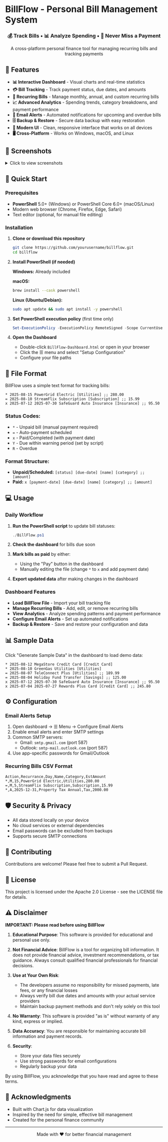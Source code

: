 # BillFlow - Personal Bill Management System

<div align="center">
  <h3>💰 Track Bills • 📊 Analyze Spending • 🔔 Never Miss a Payment</h3>
  <p>A cross-platform personal finance tool for managing recurring bills and tracking payments</p>
</div>

## 🌟 Features

- **📊 Interactive Dashboard** - Visual charts and real-time statistics
- **💳 Bill Tracking** - Track payment status, due dates, and amounts
- **🔄 Recurring Bills** - Manage monthly, annual, and custom recurring bills
- **📈 Advanced Analytics** - Spending trends, category breakdowns, and payment performance
- **📧 Email Alerts** - Automated notifications for upcoming and overdue bills
- **🗄️ Backup & Restore** - Secure data backup with easy restoration
- **🎨 Modern UI** - Clean, responsive interface that works on all devices
- **🖥️ Cross-Platform** - Works on Windows, macOS, and Linux

## 📸 Screenshots

<details>
<summary>Click to view screenshots</summary>

- Dashboard Overview
- Analytics View
- Bill Management
- Email Configuration
- Backup System

</details>

## 🚀 Quick Start

### Prerequisites

- **PowerShell** 5.0+ (Windows) or PowerShell Core 6.0+ (macOS/Linux)
- Modern web browser (Chrome, Firefox, Edge, Safari)
- Text editor (optional, for manual file editing)

### Installation

1. **Clone or download this repository**
   ```bash
   git clone https://github.com/yourusername/billflow.git
   cd billflow
   ```

2. **Install PowerShell (if needed)**
   
   **Windows:** Already included
   
   **macOS:**
   ```bash
   brew install --cask powershell
   ```
   
   **Linux (Ubuntu/Debian):**
   ```bash
   sudo apt update && sudo apt install -y powershell
   ```

3. **Set PowerShell execution policy** (first time only)
   ```powershell
   Set-ExecutionPolicy -ExecutionPolicy RemoteSigned -Scope CurrentUser
   ```

4. **Open the Dashboard**
   - Double-click `BillFlow-Dashboard.html` or open in your browser
   - Click the ☰ menu and select "Setup Configuration"
   - Configure your file paths

## 📝 File Format

BillFlow uses a simple text format for tracking bills:

```
* 2025-08-15 PowerGrid Electric [Utilities] ;; 280.00
= 2025-08-10 StreamFlix Subscription [Subscription] ;; 15.99
x 2025-07-12 2025-07-30 SafeGuard Auto Insurance [Insurance] ;; 95.50
```

### Status Codes:
- `*` - Unpaid bill (manual payment required)
- `=` - Auto-payment scheduled
- `x` - Paid/Completed (with payment date)
- `Y` - Due within warning period (set by script)
- `R` - Overdue

### Format Structure:
- **Unpaid/Scheduled:** `[status] [due-date] [name] [category] ;; [amount]`
- **Paid:** `x [payment-date] [due-date] [name] [category] ;; [amount]`

## 💻 Usage

### Daily Workflow

1. **Run the PowerShell script** to update bill statuses:
   ```powershell
   ./BillFlow.ps1
   ```

2. **Check the dashboard** for bills due soon

3. **Mark bills as paid** by either:
   - Using the "Pay" button in the dashboard
   - Manually editing the file (change `*` to `x` and add payment date)

4. **Export updated data** after making changes in the dashboard

### Dashboard Features

- **Load BillFlow File** - Import your bill tracking file
- **Manage Recurring Bills** - Add, edit, or remove recurring bills
- **View Analytics** - Analyze spending patterns and payment performance
- **Configure Email Alerts** - Set up automated notifications
- **Backup & Restore** - Save and restore your configuration and data

## 📊 Sample Data

Click "Generate Sample Data" in the dashboard to load demo data:

```
* 2025-08-12 MegaStore Credit Card [Credit Card]
* 2025-08-10 GreenGas Utilities [Utilities]
= 2025-08-07 TeleConnect Plus [Utilities] ;; 189.99
= 2025-08-04 Holiday Fund Transfer [Savings] ;; 125.00
x 2025-07-12 2025-07-30 SafeGuard Auto Insurance [Insurance] ;; 95.50
x 2025-07-04 2025-07-27 Rewards Plus Card [Credit Card] ;; 245.80
```

## ⚙️ Configuration

### Email Alerts Setup

1. Open dashboard → ☰ Menu → Configure Email Alerts
2. Enable email alerts and enter SMTP settings
3. Common SMTP servers:
   - Gmail: `smtp.gmail.com` (port 587)
   - Outlook: `smtp-mail.outlook.com` (port 587)
4. Use app-specific passwords for Gmail/Outlook

### Recurring Bills CSV Format

```csv
Action,Recurrance,Day,Name,Category,EstAmount
*,M,15,PowerGrid Electric,Utilities,280.00
=,M,5,StreamFlix Subscription,Subscription,15.99
*,A,2025-12-31,Property Tax Annual,Tax,2000.00
```

## 🛡️ Security & Privacy

- All data stored locally on your device
- No cloud services or external dependencies
- Email passwords can be excluded from backups
- Supports secure SMTP connections

## 🤝 Contributing

Contributions are welcome! Please feel free to submit a Pull Request.

## 📄 License

This project is licensed under the Apache 2.0 License - see the LICENSE file for details.

## ⚠️ Disclaimer

**IMPORTANT: Please read before using BillFlow**

1. **Educational Purpose**: This software is provided for educational and personal use only.

2. **Not Financial Advice**: BillFlow is a tool for organizing bill information. It does not provide financial advice, investment recommendations, or tax guidance. Always consult qualified financial professionals for financial decisions.

3. **Use at Your Own Risk**: 
   - The developers assume no responsibility for missed payments, late fees, or any financial losses
   - Always verify bill due dates and amounts with your actual service providers
   - Maintain backup payment methods and don't rely solely on this tool

4. **No Warranty**: This software is provided "as is" without warranty of any kind, express or implied.

5. **Data Accuracy**: You are responsible for maintaining accurate bill information and payment records.

6. **Security**: 
   - Store your data files securely
   - Use strong passwords for email configurations
   - Regularly backup your data

By using BillFlow, you acknowledge that you have read and agree to these terms.

## 🙏 Acknowledgments

- Built with Chart.js for data visualization
- Inspired by the need for simple, effective bill management
- Created for the personal finance community

---

<div align="center">
  Made with ❤️ for better financial management
</div>